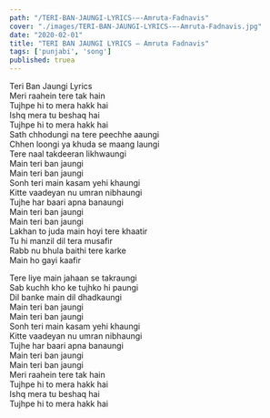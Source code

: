 ```yaml
---
path: "/TERI-BAN-JAUNGI-LYRICS-–-Amruta-Fadnavis"
cover: "./images/TERI-BAN-JAUNGI-LYRICS-–-Amruta-Fadnavis.jpg"
date: "2020-02-01"
title: "TERI BAN JAUNGI LYRICS – Amruta Fadnavis"
tags: ['punjabi', 'song']
published: truea
---
```

  
Teri Ban Jaungi Lyrics  
Meri raahein tere tak hain  
Tujhpe hi to mera hakk hai  
Ishq mera tu beshaq hai  
Tujhpe hi to mera hakk hai  
Sath chhodungi na tere peechhe aaungi  
Chhen loongi ya khuda se maang laungi  
Tere naal takdeeran likhwaungi  
Main teri ban jaungi  
Main teri ban jaungi  
Sonh teri main kasam yehi khaungi  
Kitte vaadeyan nu umran nibhaungi  
Tujhe har baari apna banaungi  
Main teri ban jaungi  
Main teri ban jaungi  
Lakhan to juda main hoyi tere khaatir  
Tu hi manzil dil tera musafir  
Rabb nu bhula baithi tere karke  
Main ho gayi kaafir  
  
  
  
  
  
  
Tere liye main jahaan se takraungi  
Sab kuchh kho ke tujhko hi paungi  
Dil banke main dil dhadkaungi  
Main teri ban jaungi  
Main teri ban jaungi  
Sonh teri main kasam yehi khaungi  
Kitte vaadeyan nu umran nibhaungi  
Tujhe har baari apna banaungi  
Main teri ban jaungi  
Main teri ban jaungi  
Meri raahein tere tak hain  
Tujhpe hi to mera hakk hai  
Ishq mera tu beshaq hai  
Tujhpe hi to mera hakk hai  
